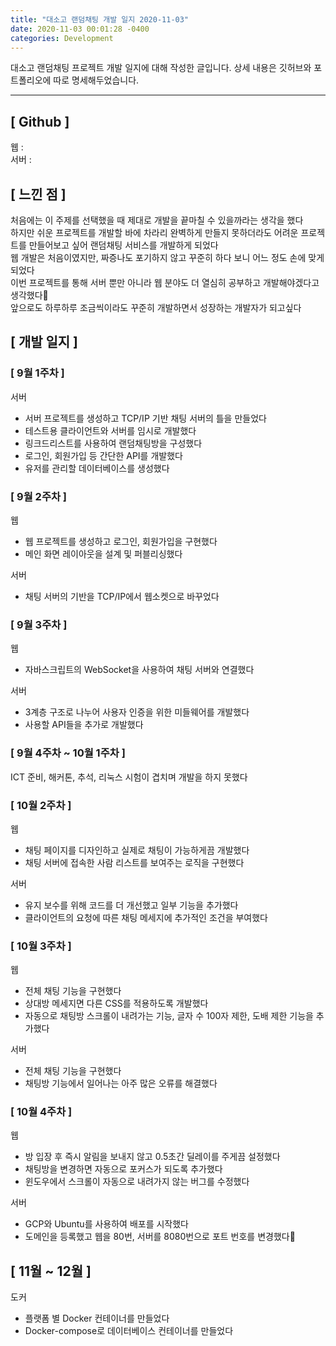 ```yaml
---
title: "대소고 랜덤채팅 개발 일지 2020-11-03"
date: 2020-11-03 00:01:28 -0400
categories: Development
---
```


대소고 랜덤채팅 프로젝트 개발 일지에 대해 작성한 글입니다. 상세 내용은 깃허브와 포트폴리오에 따로 명세해두었습니다.
<hr>

## [ Github ]
웹 : [](https://github.com/jjmin321/randomchatting_web) <br>
서버 : [](https://github.com/jjmin321/randomchatting_server)

## [ 느낀 점 ]
처음에는 이 주제를 선택했을 때 제대로 개발을 끝마칠 수 있을까라는 생각을 했다
<br> 
하지만 쉬운 프로젝트를 개발할 바에 차라리 완벽하게 만들지 못하더라도 어려운 프로젝트를 만들어보고 싶어 랜덤채팅 서비스를 개발하게 되었다
<br>
웹 개발은 처음이였지만, 짜증나도 포기하지 않고 꾸준히 하다 보니 어느 정도 손에 맞게 되었다
<br>
이번 프로젝트를 통해 서버 뿐만 아니라 웹 분야도 더 열심히 공부하고 개발해야겠다고 생각했다
<br>
앞으로도 하루하루 조금씩이라도 꾸준히 개발하면서 성장하는 개발자가 되고싶다


## [ 개발 일지 ]

### [ 9월 1주차 ]
서버
- 서버 프로젝트를 생성하고 TCP/IP 기반 채팅 서버의 틀을 만들었다
- 테스트용 클라이언트와 서버를 임시로 개발했다
- 링크드리스트를 사용하여 랜덤채팅방을 구성했다
- 로그인, 회원가입 등 간단한 API를 개발했다
- 유저를 관리할 데이터베이스를 생성했다

### [ 9월 2주차 ]
웹 
- 웹 프로젝트를 생성하고 로그인, 회원가입을 구현했다
- 메인 화면 레이아웃을 설계 및 퍼블리싱했다

서버
- 채팅 서버의 기반을 TCP/IP에서 웹소켓으로 바꾸었다

### [ 9월 3주차 ]
웹
- 자바스크립트의 WebSocket을 사용하여 채팅 서버와 연결했다

서버
- 3계층 구조로 나누어 사용자 인증을 위한 미들웨어를 개발했다
- 사용할 API들을 추가로 개발했다 

### [ 9월 4주차 ~ 10월 1주차 ]
ICT 준비, 해커톤, 추석, 리눅스 시험이 겹치며 개발을 하지 못했다 

### [ 10월 2주차 ]
웹 
- 채팅 페이지를 디자인하고 실제로 채팅이 가능하게끔 개발했다
- 채팅 서버에 접속한 사람 리스트를 보여주는 로직을 구현했다

서버 
- 유지 보수를 위해 코드를 더 개선했고 일부 기능을 추가했다
- 클라이언트의 요청에 따른 채팅 메세지에 추가적인 조건을 부여했다

### [ 10월 3주차 ]
웹 
- 전체 채팅 기능을 구현했다 
- 상대방 메세지면 다른 CSS를 적용하도록 개발했다
- 자동으로 채팅방 스크롤이 내려가는 기능, 글자 수 100자 제한, 도배 제한 기능을 추가했다 


서버
- 전체 채팅 기능을 구현했다
- 채팅방 기능에서 일어나는 아주 많은 오류를 해결했다

### [ 10월 4주차 ]
웹 
- 방 입장 후 즉시 알림을 보내지 않고 0.5초간 딜레이를 주게끔 설정했다
- 채팅방을 변경하면 자동으로 포커스가 되도록 추가했다
- 윈도우에서 스크롤이 자동으로 내려가지 않는 버그를 수정했다

서버
- GCP와 Ubuntu를 사용하여 배포를 시작했다
- 도메인을 등록했고 웹을 80번, 서버를 8080번으로 포트 번호를 변경했다

## [ 11월 ~ 12월 ]
도커
- 플랫폼 별 Docker 컨테이너를 만들었다 
- Docker-compose로 데이터베이스 컨테이너를 만들었다






